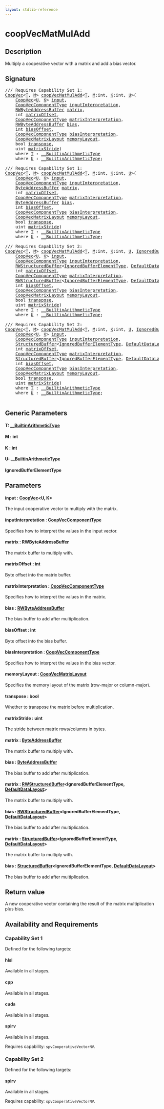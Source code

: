 ```yaml
---
layout: stdlib-reference
---
```


# coopVecMatMulAdd

## Description

Multiply a cooperative vector with a matrix and add a bias vector.



## Signature 

<pre>
/// Requires Capability Set 1:
<a href="../types/coopvec-04/index.md" class="code_type">CoopVec</a>&lt;<a href="coopvecmatmuladd-47ad.md#typeparam-T" class="code_type">T</a>, <a href="coopvecmatmuladd-47ad.md#decl-M" class="code_var">M</a>&gt; <a href="coopvecmatmuladd-47ad.md">coopVecMatMulAdd</a>&lt;<a href="coopvecmatmuladd-47ad.md#typeparam-T" class="code_type">T</a>, <a href="coopvecmatmuladd-47ad.md#decl-M" class="code_var">M</a>:<span class="code_keyword">int</span>, <a href="coopvecmatmuladd-47ad.md#decl-K" class="code_var">K</a>:<span class="code_keyword">int</span>, <a href="coopvecmatmuladd-47ad.md#typeparam-U" class="code_type">U</a>&gt;(
    <a href="../types/coopvec-04/index.md" class="code_type">CoopVec</a>&lt;<a href="coopvecmatmuladd-47ad.md#typeparam-U" class="code_type">U</a>, <a href="coopvecmatmuladd-47ad.md#decl-K" class="code_var">K</a>&gt; <a href="coopvecmatmuladd-47ad.md#decl-input" class="code_param">input</a>,
    <a href="../types/coopveccomponenttype-047g/index.md" class="code_type">CoopVecComponentType</a> <a href="coopvecmatmuladd-47ad.md#decl-inputInterpretation" class="code_param">inputInterpretation</a>,
    <a href="../types/rwbyteaddressbuffer-0126d/index.md" class="code_type">RWByteAddressBuffer</a> <a href="coopvecmatmuladd-47ad.md#decl-matrix" class="code_param">matrix</a>,
    <span class="code_keyword">int</span> <a href="coopvecmatmuladd-47ad.md#decl-matrixOffset" class="code_param">matrixOffset</a>,
    <a href="../types/coopveccomponenttype-047g/index.md" class="code_type">CoopVecComponentType</a> <a href="coopvecmatmuladd-47ad.md#decl-matrixInterpretation" class="code_param">matrixInterpretation</a>,
    <a href="../types/rwbyteaddressbuffer-0126d/index.md" class="code_type">RWByteAddressBuffer</a> <a href="coopvecmatmuladd-47ad.md#decl-bias" class="code_param">bias</a>,
    <span class="code_keyword">int</span> <a href="coopvecmatmuladd-47ad.md#decl-biasOffset" class="code_param">biasOffset</a>,
    <a href="../types/coopveccomponenttype-047g/index.md" class="code_type">CoopVecComponentType</a> <a href="coopvecmatmuladd-47ad.md#decl-biasInterpretation" class="code_param">biasInterpretation</a>,
    <a href="../types/coopvecmatrixlayout-047d/index.md" class="code_type">CoopVecMatrixLayout</a> <a href="coopvecmatmuladd-47ad.md#decl-memoryLayout" class="code_param">memoryLayout</a>,
    <span class="code_keyword">bool</span> <a href="coopvecmatmuladd-47ad.md#decl-transpose" class="code_param">transpose</a>,
    <span class="code_keyword">uint</span> <a href="coopvecmatmuladd-47ad.md#decl-matrixStride" class="code_param">matrixStride</a>)
    <span class='code_keyword'>where</span> <a href="coopvecmatmuladd-47ad.md#typeparam-T" class="code_type">T</a> : <a href="../interfaces/0_builtinarithmetictype-029j/index.md" class="code_type">__BuiltinArithmeticType</a>
    <span class='code_keyword'>where</span> <a href="coopvecmatmuladd-47ad.md#typeparam-U" class="code_type">U</a> : <a href="../interfaces/0_builtinarithmetictype-029j/index.md" class="code_type">__BuiltinArithmeticType</a>;

/// Requires Capability Set 1:
<a href="../types/coopvec-04/index.md" class="code_type">CoopVec</a>&lt;<a href="coopvecmatmuladd-47ad.md#typeparam-T" class="code_type">T</a>, <a href="coopvecmatmuladd-47ad.md#decl-M" class="code_var">M</a>&gt; <a href="coopvecmatmuladd-47ad.md">coopVecMatMulAdd</a>&lt;<a href="coopvecmatmuladd-47ad.md#typeparam-T" class="code_type">T</a>, <a href="coopvecmatmuladd-47ad.md#decl-M" class="code_var">M</a>:<span class="code_keyword">int</span>, <a href="coopvecmatmuladd-47ad.md#decl-K" class="code_var">K</a>:<span class="code_keyword">int</span>, <a href="coopvecmatmuladd-47ad.md#typeparam-U" class="code_type">U</a>&gt;(
    <a href="../types/coopvec-04/index.md" class="code_type">CoopVec</a>&lt;<a href="coopvecmatmuladd-47ad.md#typeparam-U" class="code_type">U</a>, <a href="coopvecmatmuladd-47ad.md#decl-K" class="code_var">K</a>&gt; <a href="coopvecmatmuladd-47ad.md#decl-input" class="code_param">input</a>,
    <a href="../types/coopveccomponenttype-047g/index.md" class="code_type">CoopVecComponentType</a> <a href="coopvecmatmuladd-47ad.md#decl-inputInterpretation" class="code_param">inputInterpretation</a>,
    <a href="../types/byteaddressbuffer-04b/index.md" class="code_type">ByteAddressBuffer</a> <a href="coopvecmatmuladd-47ad.md#decl-matrix" class="code_param">matrix</a>,
    <span class="code_keyword">int</span> <a href="coopvecmatmuladd-47ad.md#decl-matrixOffset" class="code_param">matrixOffset</a>,
    <a href="../types/coopveccomponenttype-047g/index.md" class="code_type">CoopVecComponentType</a> <a href="coopvecmatmuladd-47ad.md#decl-matrixInterpretation" class="code_param">matrixInterpretation</a>,
    <a href="../types/byteaddressbuffer-04b/index.md" class="code_type">ByteAddressBuffer</a> <a href="coopvecmatmuladd-47ad.md#decl-bias" class="code_param">bias</a>,
    <span class="code_keyword">int</span> <a href="coopvecmatmuladd-47ad.md#decl-biasOffset" class="code_param">biasOffset</a>,
    <a href="../types/coopveccomponenttype-047g/index.md" class="code_type">CoopVecComponentType</a> <a href="coopvecmatmuladd-47ad.md#decl-biasInterpretation" class="code_param">biasInterpretation</a>,
    <a href="../types/coopvecmatrixlayout-047d/index.md" class="code_type">CoopVecMatrixLayout</a> <a href="coopvecmatmuladd-47ad.md#decl-memoryLayout" class="code_param">memoryLayout</a>,
    <span class="code_keyword">bool</span> <a href="coopvecmatmuladd-47ad.md#decl-transpose" class="code_param">transpose</a>,
    <span class="code_keyword">uint</span> <a href="coopvecmatmuladd-47ad.md#decl-matrixStride" class="code_param">matrixStride</a>)
    <span class='code_keyword'>where</span> <a href="coopvecmatmuladd-47ad.md#typeparam-T" class="code_type">T</a> : <a href="../interfaces/0_builtinarithmetictype-029j/index.md" class="code_type">__BuiltinArithmeticType</a>
    <span class='code_keyword'>where</span> <a href="coopvecmatmuladd-47ad.md#typeparam-U" class="code_type">U</a> : <a href="../interfaces/0_builtinarithmetictype-029j/index.md" class="code_type">__BuiltinArithmeticType</a>;

/// Requires Capability Set 2:
<a href="../types/coopvec-04/index.md" class="code_type">CoopVec</a>&lt;<a href="coopvecmatmuladd-47ad.md#typeparam-T" class="code_type">T</a>, <a href="coopvecmatmuladd-47ad.md#decl-M" class="code_var">M</a>&gt; <a href="coopvecmatmuladd-47ad.md">coopVecMatMulAdd</a>&lt;<a href="coopvecmatmuladd-47ad.md#typeparam-T" class="code_type">T</a>, <a href="coopvecmatmuladd-47ad.md#decl-M" class="code_var">M</a>:<span class="code_keyword">int</span>, <a href="coopvecmatmuladd-47ad.md#decl-K" class="code_var">K</a>:<span class="code_keyword">int</span>, <a href="coopvecmatmuladd-47ad.md#typeparam-U" class="code_type">U</a>, <a href="coopvecmatmuladd-47ad.md#typeparam-IgnoredBufferElementType" class="code_type">IgnoredBufferElementType</a>&gt;(
    <a href="../types/coopvec-04/index.md" class="code_type">CoopVec</a>&lt;<a href="coopvecmatmuladd-47ad.md#typeparam-U" class="code_type">U</a>, <a href="coopvecmatmuladd-47ad.md#decl-K" class="code_var">K</a>&gt; <a href="coopvecmatmuladd-47ad.md#decl-input" class="code_param">input</a>,
    <a href="../types/coopveccomponenttype-047g/index.md" class="code_type">CoopVecComponentType</a> <a href="coopvecmatmuladd-47ad.md#decl-inputInterpretation" class="code_param">inputInterpretation</a>,
    <a href="../types/rwstructuredbuffer-012c/index.md" class="code_type">RWStructuredBuffer</a>&lt;<a href="coopvecmatmuladd-47ad.md#typeparam-IgnoredBufferElementType" class="code_type">IgnoredBufferElementType</a>, <a href="../types/defaultdatalayout-07b/index.md" class="code_type">DefaultDataLayout</a>&gt; <a href="coopvecmatmuladd-47ad.md#decl-matrix" class="code_param">matrix</a>,
    <span class="code_keyword">int</span> <a href="coopvecmatmuladd-47ad.md#decl-matrixOffset" class="code_param">matrixOffset</a>,
    <a href="../types/coopveccomponenttype-047g/index.md" class="code_type">CoopVecComponentType</a> <a href="coopvecmatmuladd-47ad.md#decl-matrixInterpretation" class="code_param">matrixInterpretation</a>,
    <a href="../types/rwstructuredbuffer-012c/index.md" class="code_type">RWStructuredBuffer</a>&lt;<a href="coopvecmatmuladd-47ad.md#typeparam-IgnoredBufferElementType" class="code_type">IgnoredBufferElementType</a>, <a href="../types/defaultdatalayout-07b/index.md" class="code_type">DefaultDataLayout</a>&gt; <a href="coopvecmatmuladd-47ad.md#decl-bias" class="code_param">bias</a>,
    <span class="code_keyword">int</span> <a href="coopvecmatmuladd-47ad.md#decl-biasOffset" class="code_param">biasOffset</a>,
    <a href="../types/coopveccomponenttype-047g/index.md" class="code_type">CoopVecComponentType</a> <a href="coopvecmatmuladd-47ad.md#decl-biasInterpretation" class="code_param">biasInterpretation</a>,
    <a href="../types/coopvecmatrixlayout-047d/index.md" class="code_type">CoopVecMatrixLayout</a> <a href="coopvecmatmuladd-47ad.md#decl-memoryLayout" class="code_param">memoryLayout</a>,
    <span class="code_keyword">bool</span> <a href="coopvecmatmuladd-47ad.md#decl-transpose" class="code_param">transpose</a>,
    <span class="code_keyword">uint</span> <a href="coopvecmatmuladd-47ad.md#decl-matrixStride" class="code_param">matrixStride</a>)
    <span class='code_keyword'>where</span> <a href="coopvecmatmuladd-47ad.md#typeparam-T" class="code_type">T</a> : <a href="../interfaces/0_builtinarithmetictype-029j/index.md" class="code_type">__BuiltinArithmeticType</a>
    <span class='code_keyword'>where</span> <a href="coopvecmatmuladd-47ad.md#typeparam-U" class="code_type">U</a> : <a href="../interfaces/0_builtinarithmetictype-029j/index.md" class="code_type">__BuiltinArithmeticType</a>;

/// Requires Capability Set 2:
<a href="../types/coopvec-04/index.md" class="code_type">CoopVec</a>&lt;<a href="coopvecmatmuladd-47ad.md#typeparam-T" class="code_type">T</a>, <a href="coopvecmatmuladd-47ad.md#decl-M" class="code_var">M</a>&gt; <a href="coopvecmatmuladd-47ad.md">coopVecMatMulAdd</a>&lt;<a href="coopvecmatmuladd-47ad.md#typeparam-T" class="code_type">T</a>, <a href="coopvecmatmuladd-47ad.md#decl-M" class="code_var">M</a>:<span class="code_keyword">int</span>, <a href="coopvecmatmuladd-47ad.md#decl-K" class="code_var">K</a>:<span class="code_keyword">int</span>, <a href="coopvecmatmuladd-47ad.md#typeparam-U" class="code_type">U</a>, <a href="coopvecmatmuladd-47ad.md#typeparam-IgnoredBufferElementType" class="code_type">IgnoredBufferElementType</a>&gt;(
    <a href="../types/coopvec-04/index.md" class="code_type">CoopVec</a>&lt;<a href="coopvecmatmuladd-47ad.md#typeparam-U" class="code_type">U</a>, <a href="coopvecmatmuladd-47ad.md#decl-K" class="code_var">K</a>&gt; <a href="coopvecmatmuladd-47ad.md#decl-input" class="code_param">input</a>,
    <a href="../types/coopveccomponenttype-047g/index.md" class="code_type">CoopVecComponentType</a> <a href="coopvecmatmuladd-47ad.md#decl-inputInterpretation" class="code_param">inputInterpretation</a>,
    <a href="../types/structuredbuffer-0a/index.md" class="code_type">StructuredBuffer</a>&lt;<a href="coopvecmatmuladd-47ad.md#typeparam-IgnoredBufferElementType" class="code_type">IgnoredBufferElementType</a>, <a href="../types/defaultdatalayout-07b/index.md" class="code_type">DefaultDataLayout</a>&gt; <a href="coopvecmatmuladd-47ad.md#decl-matrix" class="code_param">matrix</a>,
    <span class="code_keyword">int</span> <a href="coopvecmatmuladd-47ad.md#decl-matrixOffset" class="code_param">matrixOffset</a>,
    <a href="../types/coopveccomponenttype-047g/index.md" class="code_type">CoopVecComponentType</a> <a href="coopvecmatmuladd-47ad.md#decl-matrixInterpretation" class="code_param">matrixInterpretation</a>,
    <a href="../types/structuredbuffer-0a/index.md" class="code_type">StructuredBuffer</a>&lt;<a href="coopvecmatmuladd-47ad.md#typeparam-IgnoredBufferElementType" class="code_type">IgnoredBufferElementType</a>, <a href="../types/defaultdatalayout-07b/index.md" class="code_type">DefaultDataLayout</a>&gt; <a href="coopvecmatmuladd-47ad.md#decl-bias" class="code_param">bias</a>,
    <span class="code_keyword">int</span> <a href="coopvecmatmuladd-47ad.md#decl-biasOffset" class="code_param">biasOffset</a>,
    <a href="../types/coopveccomponenttype-047g/index.md" class="code_type">CoopVecComponentType</a> <a href="coopvecmatmuladd-47ad.md#decl-biasInterpretation" class="code_param">biasInterpretation</a>,
    <a href="../types/coopvecmatrixlayout-047d/index.md" class="code_type">CoopVecMatrixLayout</a> <a href="coopvecmatmuladd-47ad.md#decl-memoryLayout" class="code_param">memoryLayout</a>,
    <span class="code_keyword">bool</span> <a href="coopvecmatmuladd-47ad.md#decl-transpose" class="code_param">transpose</a>,
    <span class="code_keyword">uint</span> <a href="coopvecmatmuladd-47ad.md#decl-matrixStride" class="code_param">matrixStride</a>)
    <span class='code_keyword'>where</span> <a href="coopvecmatmuladd-47ad.md#typeparam-T" class="code_type">T</a> : <a href="../interfaces/0_builtinarithmetictype-029j/index.md" class="code_type">__BuiltinArithmeticType</a>
    <span class='code_keyword'>where</span> <a href="coopvecmatmuladd-47ad.md#typeparam-U" class="code_type">U</a> : <a href="../interfaces/0_builtinarithmetictype-029j/index.md" class="code_type">__BuiltinArithmeticType</a>;

</pre>

## Generic Parameters

####  <a id="typeparam-T"></a>T: [\_\_BuiltinArithmeticType](../interfaces/0_builtinarithmetictype-029j/index.md)
####  <a id="decl-M"></a>M  : int
####  <a id="decl-K"></a>K  : int
####  <a id="typeparam-U"></a>U: [\_\_BuiltinArithmeticType](../interfaces/0_builtinarithmetictype-029j/index.md)
####  <a id="typeparam-IgnoredBufferElementType"></a>IgnoredBufferElementType

## Parameters

####  <a id="decl-input"></a>input  : [CoopVec](../types/coopvec-04/index.md)\<U, K\>
The input cooperative vector to multiply with the matrix.

####  <a id="decl-inputInterpretation"></a>inputInterpretation  : [CoopVecComponentType](../types/coopveccomponenttype-047g/index.md)
Specifies how to interpret the values in the input vector.

####  <a id="decl-matrix"></a>matrix  : [RWByteAddressBuffer](../types/rwbyteaddressbuffer-0126d/index.md)
The matrix buffer to multiply with.

####  <a id="decl-matrixOffset"></a>matrixOffset  : int
Byte offset into the matrix buffer.

####  <a id="decl-matrixInterpretation"></a>matrixInterpretation  : [CoopVecComponentType](../types/coopveccomponenttype-047g/index.md)
Specifies how to interpret the values in the matrix.

####  <a id="decl-bias"></a>bias  : [RWByteAddressBuffer](../types/rwbyteaddressbuffer-0126d/index.md)
The bias buffer to add after multiplication.

####  <a id="decl-biasOffset"></a>biasOffset  : int
Byte offset into the bias buffer.

####  <a id="decl-biasInterpretation"></a>biasInterpretation  : [CoopVecComponentType](../types/coopveccomponenttype-047g/index.md)
Specifies how to interpret the values in the bias vector.

####  <a id="decl-memoryLayout"></a>memoryLayout  : [CoopVecMatrixLayout](../types/coopvecmatrixlayout-047d/index.md)
Specifies the memory layout of the matrix (row-major or column-major).

####  <a id="decl-transpose"></a>transpose  : bool
Whether to transpose the matrix before multiplication.

####  <a id="decl-matrixStride"></a>matrixStride  : uint
The stride between matrix rows/columns in bytes.

####  <a id="decl-matrix"></a>matrix  : [ByteAddressBuffer](../types/byteaddressbuffer-04b/index.md)
The matrix buffer to multiply with.

####  <a id="decl-bias"></a>bias  : [ByteAddressBuffer](../types/byteaddressbuffer-04b/index.md)
The bias buffer to add after multiplication.

####  <a id="decl-matrix"></a>matrix  : [RWStructuredBuffer](../types/rwstructuredbuffer-012c/index.md)\<IgnoredBufferElementType, [DefaultDataLayout](../types/defaultdatalayout-07b/index.md)\>
The matrix buffer to multiply with.

####  <a id="decl-bias"></a>bias  : [RWStructuredBuffer](../types/rwstructuredbuffer-012c/index.md)\<IgnoredBufferElementType, [DefaultDataLayout](../types/defaultdatalayout-07b/index.md)\>
The bias buffer to add after multiplication.

####  <a id="decl-matrix"></a>matrix  : [StructuredBuffer](../types/structuredbuffer-0a/index.md)\<IgnoredBufferElementType, [DefaultDataLayout](../types/defaultdatalayout-07b/index.md)\>
The matrix buffer to multiply with.

####  <a id="decl-bias"></a>bias  : [StructuredBuffer](../types/structuredbuffer-0a/index.md)\<IgnoredBufferElementType, [DefaultDataLayout](../types/defaultdatalayout-07b/index.md)\>
The bias buffer to add after multiplication.


## Return value
A new cooperative vector containing the result of the matrix multiplication plus bias.


## Availability and Requirements

### Capability Set 1

Defined for the following targets:

#### hlsl
Available in all stages.

#### cpp
Available in all stages.

#### cuda
Available in all stages.

#### spirv
Available in all stages.

Requires capability: `spvCooperativeVectorNV`.

### Capability Set 2

Defined for the following targets:

#### spirv
Available in all stages.

Requires capability: `spvCooperativeVectorNV`.



<script>
// Fix .md links to .html when on ReadTheDocs
if (window.location.hostname.includes('readthedocs') || 
    window.location.hostname.includes('rtfd.io')) {
  document.addEventListener('DOMContentLoaded', function() {
    const links = document.querySelectorAll('a');
    links.forEach(link => {
      const href = link.getAttribute('href');
      if (href && href.includes('.md')) {
        // This regex will handle .md links with or without fragment identifiers or query parameters
        link.href = link.href.replace(/(.+)\.md(#[^?]*)?(\?.*)?$/, '$1.html$2$3');
      }
    });
  });
}
</script>
